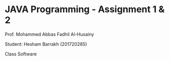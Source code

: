# JAVA Programming - Assignment 1 & 2
Prof. Mohammed Abbas Fadhil Al-Husainy 

Student: Hesham Barrakh (201720285)

Class Software

